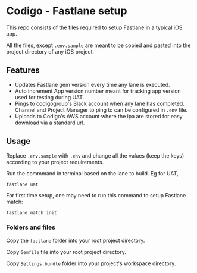 # Codigo - Fastlane setup

This repo consists of the files required to setup Fastlane in a typical iOS app.

All the files, except `.env.sample` are meant to be copied and pasted into the project directory of any iOS project.

## Features

* Updates Fastlane gem version every time any lane is executed.
* Auto increment App version number meant for tracking app version used for testing during UAT.
* Pings to codigogroup's Slack account when any lane has completed. Channel and Project Manager to ping to can be configured in `.env` file.
* Uploads to Codigo's AWS account where the ipa are stored for easy download via a standard url.

## Usage

Replace `.env.sample` with `.env` and change all the values (keep the keys) according to your project requirements.

Run the commmand in terminal based on the lane to build. Eg for UAT,

```
fastlane uat
```

For first time setup, one may need to run this command to setup Fastlane match:

```
fastlane match init
```

### Folders and files

Copy the `fastlane` folder into your root project directory.

Copy `Gemfile` file into your root project directory.

Copy `Settings.bundle` folder into your project's workspace directory.